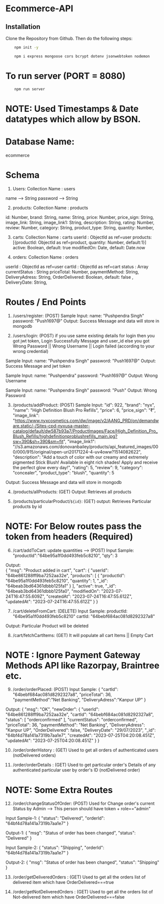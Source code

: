 # Ecommerce-API

## Installation

Clone the Repository from Github. Then do the following steps:

```bash
    npm init -y

    npm i express mongoose cors bcrypt dotenv jsonwebtoken nodemon
```
# To run server (PORT = 8080)
```bash
    npm run server
```

# NOTE: Used Timestamps & Date datatypes which allow by BSON.

# Database Name:
ecommerce
# Schema

1) Users: 
Collection Name : users

name --> String
password --> String

2) products:
  Collection Name : products

  id: Number,
  brand: String,
  name: String,
  price: Number,
  price_sign: String,
  image_link: String,
  image_link1: String,
  description: String,
  rating: Number,
  review: Number,
  category: String,
  product_type: String,
  quantity: Number,

3) carts:
Collection Name : carts
  userId : ObjectId as ref=user
  products: [{productId: ObjectId as ref=product, quantity: Number, default:1}]
  active: Boolean, default: true
  modifiedOn: Date, default: Date.now

4) orders:
Collection Name : orders

  userId : ObjectId as ref=user
  cartId : ObjectId as ref=cart
  status : Array
  currentStatus : String
  priceTotal: Number,
  paymentMethod: String,
  DeliveryAdress: String,
  OrderDelivered: Boolean, default: false ,
  DeliveryDate: String,


# Routes / End Points
1) /users/register: (POST)
Sample Input: 
 name: "Pushpendra Singh"
 password: "Push1697@"
Output: Success Message and data will store in mongodb

2) /users/login: (POST)
if you use same existing details for login then you got jwt token, Login Successfully Message and user_id
else you got Wrong Password || Wrong Username || Login failed (according to your wrong credential)

Sample Input: 
 name: "Pushpendra Singh"
 password: "Push1697@"
Output: Success Message and jwt token

Sample Input: 
 name: "Pushpendra"
 password: "Push1697@"
Output: Wrong Username

Sample Input: 
 name: "Pushpendra Singh"
 password: "Push"
Output: Wrong Password

3) /products/addProduct: (POST)
Sample Input:
  "id": 922,
  "brand": "nyx",
  "name": "High Definition Blush Pro Refills",
  "price": 6,
  "price_sign": "₹",
  "image_link": "https://www.nyxcosmetics.com/dw/image/v2/AANG_PRD/on/demandware.static/-/Sites-cpd-nyxusa-master-catalog/default/dw587b93a7/ProductImages/Face/High_Definition_Pro_Blush_Refills/highdefinitionproblushrefills_main.jpg?sw=390&sh=390&sm=fit",
  "image_link1": "//s3.amazonaws.com/donovanbailey/products/api_featured_images/000/000/915/original/open-uri20171224-4-uv4oww?1514082622",
  "description": "Add a touch of color with our creamy and extremely pigmented Stick Blush! Available in eight rich shades! Apply and receive the perfect glow every day!",
  "rating": 5,
  "review": 9,
  "category": "concealer",
  "product_type": "blush",
  "quantity": 5

Output: Success Message and data will store in mongodb

4) /products/allProducts: (GET)
Output: Retrieves all products

5) /products/particularProduct/`${id}`: (GET)
output: Retrieves Particular products by id

# NOTE:  For Below routes pass the token from headers (Required)
6) /cart/addToCart: update quantities --> (POST)
Input Sample: 
  "productId":"64be95a1f0dd493feb5c8210",
  "qty": 3

Output:  
{
  "msg": "Product added in cart",
  "cart": {
    "userId": "64be861288ff9ba7252aa32e",
    "products": [
      {
        "productId": "64be95a1f0dd493feb5c8210",
        "quantity": 1,
        "_id": "64beab3bd64361dbbb125fa1"
      }
    ],
    "active": true,
    "_id": "64beab3bd64361dbbb125fa0",
    "modifiedOn": "2023-07-24T16:47:55.609Z",
    "createdAt": "2023-07-24T16:47:55.612Z",
    "updatedAt": "2023-07-24T16:47:55.612Z"
  }
}

7) /cart/deleteFromCart: (DELETE)
Input Sample: 
  productId: "64be95a1f0dd493feb5c8210"
  cartId: "64bebf684ac081d8292327a8"

Output: Particular Product will be deleted

8) /cart/fetchCartItems: (GET)
It will populate all cart Items || Empty Cart

# NOTE : Ignore Payment Gateway Methods API like Razorpay, Braintree etc.
9) /order/orderPlaced: (POST)
Input Sample: 
{
  "cartId": "64bebf684ac081d8292327a8",
  "priceTotal": 36, 
  "paymentMethod":"Net Banking",
  "DeliveryAdress":"Kanpur UP"
}

Output: 
{
  "msg": "OK",
  "newOrder": {
    "userId": "64be861288ff9ba7252aa32e",
    "cartId": "64bebf684ac081d8292327a8",
    "status": [
      "orderconfirmed"
    ],
    "currentStatus": "orderconfirmed",
    "priceTotal": 36,
    "paymentMethod": "Net Banking",
    "DeliveryAdress": "Kanpur UP",
    "OrderDelivered": false,
    "DeliveryDate": "29/07/2023",
    "_id": "64bf4d78a141a7319b7aa1e7",
    "createdAt": "2023-07-25T04:20:08.451Z",
    "updatedAt": "2023-07-25T04:20:08.451Z"
  }
}

10) /order/orderHistory : (GET)
Used to get all orders of authenticated users (notDelivered orders)

11) /order/orderDetails : (GET)
Used to get particular order's Details of any authenticated particular user by order's ID (notDelivered order)

# NOTE: Some Extra Routes

12) /order/changeStatusOfOrder: (POST)
Used for Change order's current Status by Admin --> This person should have token + role=="admin"

Input Sample-1: 
{
  "status": "Delivered",
  "orderId": "64bf4d78a141a7319b7aa1e7"
}

Output-1: 
{
  "msg": "Status of order has been changed",
  "status": "Delivered"
}

Input Sample-2: 
{
  "status": "Shipping",
  "orderId": "64bf4d78a141a7319b7aa1e7"
}

Output-2: 
{
  "msg": "Status of order has been changed",
  "status": "Shipping"
}

13) /order/getDeliveredOrders : (GET)
Used to get all the orders  list  of delivered item which have OrderDelivered===true


14) /order/getNotDeliveredOrders : (GET)
Used to get all the orders  list  of Not-delivered item which have OrderDelivered===false



